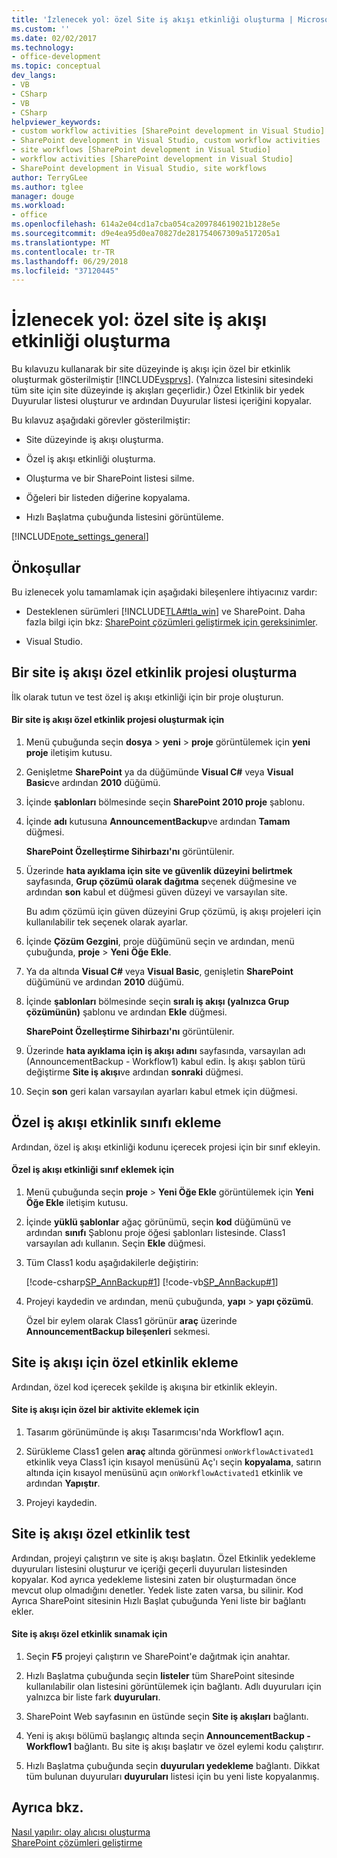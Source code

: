 ```yaml
---
title: 'İzlenecek yol: özel Site iş akışı etkinliği oluşturma | Microsoft Docs'
ms.custom: ''
ms.date: 02/02/2017
ms.technology:
- office-development
ms.topic: conceptual
dev_langs:
- VB
- CSharp
- VB
- CSharp
helpviewer_keywords:
- custom workflow activities [SharePoint development in Visual Studio]
- SharePoint development in Visual Studio, custom workflow activities
- site workflows [SharePoint development in Visual Studio]
- workflow activities [SharePoint development in Visual Studio]
- SharePoint development in Visual Studio, site workflows
author: TerryGLee
ms.author: tglee
manager: douge
ms.workload:
- office
ms.openlocfilehash: 614a2e04cd1a7cba054ca209784619021b128e5e
ms.sourcegitcommit: d9e4ea95d0ea70827de281754067309a517205a1
ms.translationtype: MT
ms.contentlocale: tr-TR
ms.lasthandoff: 06/29/2018
ms.locfileid: "37120445"
---
```

# <a name="walkthrough-create-a-custom-site-workflow-activity"></a>İzlenecek yol: özel site iş akışı etkinliği oluşturma
  Bu kılavuzu kullanarak bir site düzeyinde iş akışı için özel bir etkinlik oluşturmak gösterilmiştir [!INCLUDE[vsprvs](../sharepoint/includes/vsprvs-md.md)]. (Yalnızca listesini sitesindeki tüm site için site düzeyinde iş akışları geçerlidir.) Özel Etkinlik bir yedek Duyurular listesi oluşturur ve ardından Duyurular listesi içeriğini kopyalar.  
  
 Bu kılavuz aşağıdaki görevler gösterilmiştir:  
  
-   Site düzeyinde iş akışı oluşturma.  
  
-   Özel iş akışı etkinliği oluşturma.  
  
-   Oluşturma ve bir SharePoint listesi silme.  
  
-   Öğeleri bir listeden diğerine kopyalama.  
  
-   Hızlı Başlatma çubuğunda listesini görüntüleme.  
  
 [!INCLUDE[note_settings_general](../sharepoint/includes/note-settings-general-md.md)]  
  
## <a name="prerequisites"></a>Önkoşullar  
 Bu izlenecek yolu tamamlamak için aşağıdaki bileşenlere ihtiyacınız vardır:  
  
-   Desteklenen sürümleri [!INCLUDE[TLA#tla_win](../sharepoint/includes/tlasharptla-win-md.md)] ve SharePoint. Daha fazla bilgi için bkz: [SharePoint çözümleri geliştirmek için gereksinimler](../sharepoint/requirements-for-developing-sharepoint-solutions.md).  
  
-   Visual Studio.  
  
## <a name="create-a-site-workflow-custom-activity-project"></a>Bir site iş akışı özel etkinlik projesi oluşturma
 İlk olarak tutun ve test özel iş akışı etkinliği için bir proje oluşturun.  
  
#### <a name="to-create-a-site-workflow-custom-activity-project"></a>Bir site iş akışı özel etkinlik projesi oluşturmak için  
  
1.  Menü çubuğunda seçin **dosya** > **yeni** > **proje** görüntülemek için **yeni proje** iletişim kutusu.  
  
2.  Genişletme **SharePoint** ya da düğümünde **Visual C#** veya **Visual Basic**ve ardından **2010** düğümü.  
  
3.  İçinde **şablonları** bölmesinde seçin **SharePoint 2010 proje** şablonu.  
  
4.  İçinde **adı** kutusuna **AnnouncementBackup**ve ardından **Tamam** düğmesi.  
  
     **SharePoint Özelleştirme Sihirbazı'nı** görüntülenir.  
  
5.  Üzerinde **hata ayıklama için site ve güvenlik düzeyini belirtmek** sayfasında, **Grup çözümü olarak dağıtma** seçenek düğmesine ve ardından **son** kabul et düğmesi güven düzeyi ve varsayılan site.  
  
     Bu adım çözümü için güven düzeyini Grup çözümü, iş akışı projeleri için kullanılabilir tek seçenek olarak ayarlar.  
  
6.  İçinde **Çözüm Gezgini**, proje düğümünü seçin ve ardından, menü çubuğunda, **proje** > **Yeni Öğe Ekle**.  
  
7.  Ya da altında **Visual C#** veya **Visual Basic**, genişletin **SharePoint** düğümünü ve ardından **2010** düğümü.  
  
8.  İçinde **şablonları** bölmesinde seçin **sıralı iş akışı (yalnızca Grup çözümünün)** şablonu ve ardından **Ekle** düğmesi.  
  
     **SharePoint Özelleştirme Sihirbazı'nı** görüntülenir.  
  
9. Üzerinde **hata ayıklama için iş akışı adını** sayfasında, varsayılan adı (AnnouncementBackup - Workflow1) kabul edin. İş akışı şablon türü değiştirme **Site iş akışı**ve ardından **sonraki** düğmesi.  
  
10. Seçin **son** geri kalan varsayılan ayarları kabul etmek için düğmesi.  
  
## <a name="add-a-custom-workflow-activity-class"></a>Özel iş akışı etkinlik sınıfı ekleme
 Ardından, özel iş akışı etkinliği kodunu içerecek projesi için bir sınıf ekleyin.  
  
#### <a name="to-add-a-custom-workflow-activity-class"></a>Özel iş akışı etkinliği sınıf eklemek için  
  
1.  Menü çubuğunda seçin **proje** > **Yeni Öğe Ekle** görüntülemek için **Yeni Öğe Ekle** iletişim kutusu.  
  
2.  İçinde **yüklü şablonlar** ağaç görünümü, seçin **kod** düğümünü ve ardından **sınıfı** Şablonu proje öğesi şablonları listesinde. Class1 varsayılan adı kullanın. Seçin **Ekle** düğmesi.  
  
3.  Tüm Class1 kodu aşağıdakilerle değiştirin:  
  
     [!code-csharp[SP_AnnBackup#1](../sharepoint/codesnippet/CSharp/announcementbackup/class1.cs#1)]
     [!code-vb[SP_AnnBackup#1](../sharepoint/codesnippet/VisualBasic/announcementbackupvb/class1.vb#1)]  
  
4.  Projeyi kaydedin ve ardından, menü çubuğunda, **yapı** > **yapı çözümü**.  
  
     Özel bir eylem olarak Class1 görünür **araç** üzerinde **AnnouncementBackup bileşenleri** sekmesi.  
  
## <a name="add-the-custom-activity-to-the-site-workflow"></a>Site iş akışı için özel etkinlik ekleme
 Ardından, özel kod içerecek şekilde iş akışına bir etkinlik ekleyin.  
  
#### <a name="to-add-a-custom-activity-to-the-site-workflow"></a>Site iş akışı için özel bir aktivite eklemek için
  
1.  Tasarım görünümünde iş akışı Tasarımcısı'nda Workflow1 açın.  
  
2.  Sürükleme Class1 gelen **araç** altında görünmesi `onWorkflowActivated1` etkinlik veya Class1 için kısayol menüsünü Aç'ı seçin **kopyalama**, satırın altında için kısayol menüsünü açın `onWorkflowActivated1` etkinlik ve ardından **Yapıştır**.  
  
3.  Projeyi kaydedin.  
  
## <a name="test-the-site-workflow-custom-activity"></a>Site iş akışı özel etkinlik test
 Ardından, projeyi çalıştırın ve site iş akışı başlatın. Özel Etkinlik yedekleme duyuruları listesini oluşturur ve içeriği geçerli duyuruları listesinden kopyalar. Kod ayrıca yedekleme listesini zaten bir oluşturmadan önce mevcut olup olmadığını denetler. Yedek liste zaten varsa, bu silinir. Kod Ayrıca SharePoint sitesinin Hızlı Başlat çubuğunda Yeni liste bir bağlantı ekler.  
  
#### <a name="to-test-the-site-workflow-custom-activity"></a>Site iş akışı özel etkinlik sınamak için  
  
1.  Seçin **F5** projeyi çalıştırın ve SharePoint'e dağıtmak için anahtar.  
  
2.  Hızlı Başlatma çubuğunda seçin **listeler** tüm SharePoint sitesinde kullanılabilir olan listesini görüntülemek için bağlantı. Adlı duyuruları için yalnızca bir liste fark **duyuruları**.  
  
3.  SharePoint Web sayfasının en üstünde seçin **Site iş akışları** bağlantı.  
  
4.  Yeni iş akışı bölümü başlangıç altında seçin **AnnouncementBackup - Workflow1** bağlantı. Bu site iş akışı başlatır ve özel eylemi kodu çalıştırır.  
  
5.  Hızlı Başlatma çubuğunda seçin **duyuruları yedekleme** bağlantı. Dikkat tüm bulunan duyuruları **duyuruları** listesi için bu yeni liste kopyalanmış.  
  
## <a name="see-also"></a>Ayrıca bkz.
 [Nasıl yapılır: olay alıcısı oluşturma](../sharepoint/how-to-create-an-event-receiver.md)   
 [SharePoint çözümleri geliştirme](../sharepoint/developing-sharepoint-solutions.md)  
  
